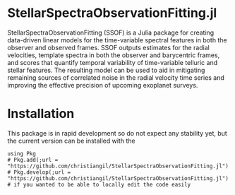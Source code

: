 StellarSpectraObservationFitting.jl
========

StellarSpectraObservationFitting (SSOF) is a Julia package for creating data-driven linear models for the time-variable spectral features in both the observer and observed frames. SSOF outputs estimates for the radial velocities, template spectra in both the observer and barycentric frames, and scores that quantify temporal variability of time-variable telluric and stellar features.  The resulting model can be used to aid in mitigating remaining sources of correlated noise in the radial velocity time series and improving the effective precision of upcoming exoplanet surveys. 

# Installation

This package is in rapid development so do not expect any stability yet, but the current version can be installed with the

```julia]
using Pkg
# Pkg.add(;url = "https://github.com/christiangil/StellarSpectraObservationFitting.jl")
# Pkg.develop(;url = "https://github.com/christiangil/StellarSpectraObservationFitting.jl")  # if you wanted to be able to locally edit the code easily
```
